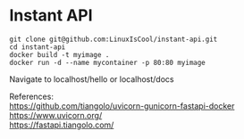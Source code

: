 
# Instant API
    git clone git@github.com:LinuxIsCool/instant-api.git 
    cd instant-api
    docker build -t myimage .
    docker run -d --name mycontainer -p 80:80 myimage

Navigate to localhost/hello or localhost/docs  

References:  
https://github.com/tiangolo/uvicorn-gunicorn-fastapi-docker  
https://www.uvicorn.org/  
https://fastapi.tiangolo.com/  

